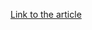 [Link to the article](https://www.nist.gov/blogs/cybersecurity-insights/sharpening-focus-product-requirements-and-cybersecurity-risks-updating)
